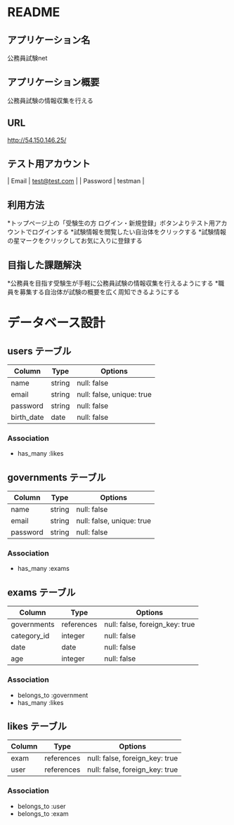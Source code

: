 # README

## アプリケーション名
  公務員試験net
 
## アプリケーション概要
  公務員試験の情報収集を行える
 
## URL
  http://54.150.146.25/
 
## テスト用アカウント
| Email    | test@test.com |
| Password | testman       | 

## 利用方法
  *トップページ上の「受験生の方 ログイン・新規登録」ボタンよりテスト用アカウントでログインする
  *試験情報を閲覧したい自治体をクリックする
  *試験情報の星マークをクリックしてお気に入りに登録する
  
## 目指した課題解決
  *公務員を目指す受験生が手軽に公務員試験の情報収集を行えるようにする
  *職員を募集する自治体が試験の概要を広く周知できるようにする

# データベース設計

## users テーブル

| Column      | Type   | Options                   |
| ----------- | ------ | ------------------------- |
| name        | string | null: false               |
| email       | string | null: false, unique: true |
| password    | string | null: false               |
| birth_date  | date   | null: false               |

### Association
- has_many :likes


## governments テーブル

| Column      | Type   | Options                   |
| ----------- | ------ | ------------------------- |
| name        | string | null: false               |
| email       | string | null: false, unique: true |
| password    | string | null: false               |

### Association
- has_many :exams



## exams テーブル

| Column      | Type       | Options                        |
| ----------- | ---------- | ------------------------------ |
| governments | references | null: false, foreign_key: true |
| category_id | integer    | null: false                    |
| date        | date       | null: false                    |
| age         | integer    | null: false                    |


### Association
- belongs_to :government
- has_many :likes



## likes テーブル

| Column | Type       | Options                        |
| ------ | ---------- | ------------------------------ |
| exam   | references | null: false, foreign_key: true |
| user   | references | null: false, foreign_key: true |

### Association
- belongs_to :user
- belongs_to :exam
